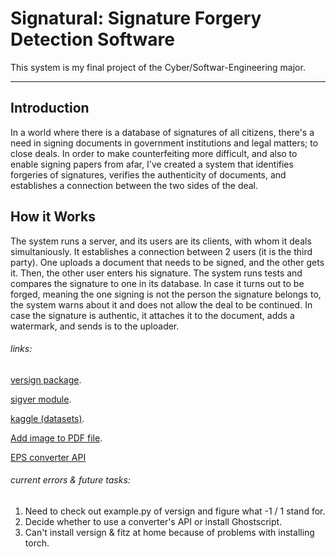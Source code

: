 # Signatural: Signature Forgery Detection Software
This system is my final project of the Cyber/Softwar-Engineering major.
________________________________________________

## Introduction

In a world where there is a database of signatures of all citizens, there's a need in signing documents in government institutions and legal matters; to close deals.
In order to make counterfeiting more difficult, and also to enable signing papers from afar, I've created a system that identifies forgeries of signatures, verifies the authenticity of documents, and establishes a connection between the two sides of the deal.

## How it Works
The system runs a server, and its users are its clients, with whom it deals simultaniously. It establishes a connection between 2 users (it is the third party). One uploads a document that needs to be signed, and the other gets it. Then, the other user enters his signature. The system runs tests and compares the signature to one in its database. In case it turns out to be forged, meaning the one signing is not the person the signature belongs to, the system warns about it and does not allow the deal to be continued. In case the signature is authentic, it attaches it to the document, adds a watermark, and sends is to the uploader.


###### links:
[versign package](https://github.com/saifkhichi96/versign-core).

[sigver module](https://github.com/luizgh/sigver).

[kaggle (datasets)](https://www.kaggle.com/divyanshrai/handwritten-signatures).

[Add image to PDF file](https://stackabuse.com/working-with-pdfs-in-python-adding-images-and-watermarks/).

[EPS converter API](https://www.api2convert.com/docs/getting_started/api_key.html)


###### current errors & future tasks:
1. Need to check out example.py of versign and figure what -1 / 1 stand for.
2. Decide whether to use a converter's API or install Ghostscript.
3. Can't install versign & fitz at home because of problems with installing torch.
